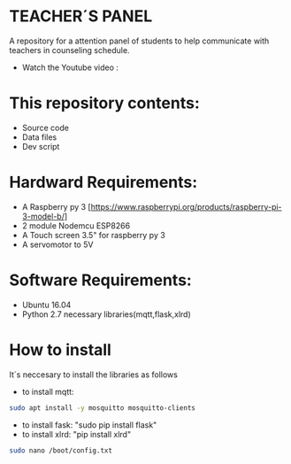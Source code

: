 # TEACHER´S PANEL
A repository for a attention panel of students to help communicate with teachers in counseling schedule.
* Watch the Youtube video :
# This repository contents:
* Source code
* Data files
* Dev script
# Hardward Requirements:
* A Raspberry py 3 [https://www.raspberrypi.org/products/raspberry-pi-3-model-b/]
* 2 module Nodemcu ESP8266
* A Touch screen 3.5" for raspberry py 3
* A servomotor to 5V
# Software Requirements:
* Ubuntu 16.04
* Python 2.7 necessary libraries(mqtt,flask,xlrd)
# How to install
It´s neccesary to install the libraries as follows
* to install mqtt:
``` sh 
sudo apt install -y mosquitto mosquitto-clients 
```
* to install fask: "sudo pip install flask"
* to install xlrd: "pip install xlrd"

```sh
sudo nano /boot/config.txt
```
